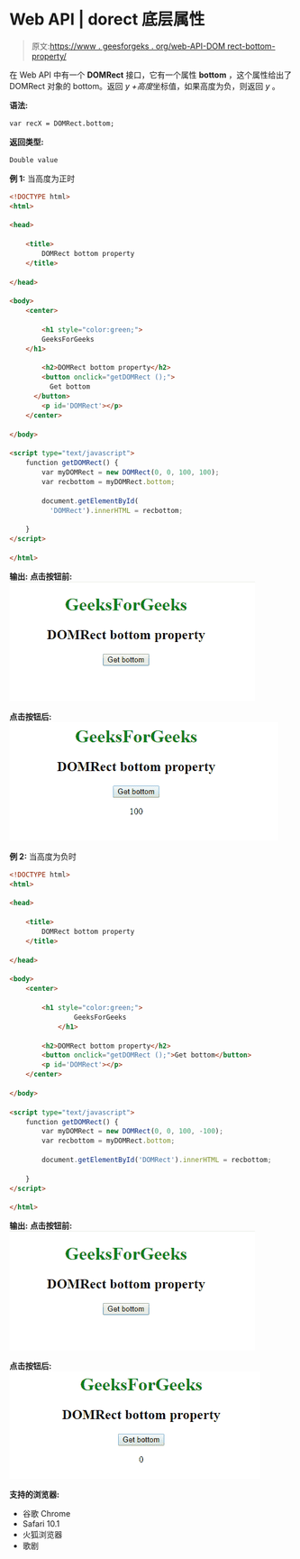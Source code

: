 # Web API | dorect 底层属性

> 原文:[https://www . geesforgeks . org/web-API-DOM rect-bottom-property/](https://www.geeksforgeeks.org/web-api-domrect-bottom-property/)

在 Web API 中有一个 **DOMRect** 接口，它有一个属性 **bottom** ，这个属性给出了 DOMRect 对象的 bottom。返回 *y +高度*坐标值，如果高度为负，则返回 *y* 。

**语法:**

```html
var recX = DOMRect.bottom;
```

**返回类型:**

```html
Double value
```

**例 1:** 当高度为正时

```html
<!DOCTYPE html>
<html>

<head>

    <title>
        DOMRect bottom property
    </title>

</head>

<body>
    <center>

        <h1 style="color:green;"> 
        GeeksForGeeks 
    </h1>

        <h2>DOMRect bottom property</h2>
        <button onclick="getDOMRect ();">
          Get bottom
      </button>
        <p id='DOMRect'></p>
    </center>

</body>

<script type="text/javascript">
    function getDOMRect() {
        var myDOMRect = new DOMRect(0, 0, 100, 100);
        var recbottom = myDOMRect.bottom;

        document.getElementById(
          'DOMRect').innerHTML = recbottom;

    }
</script>

</html>
```

**输出:**
**点击按钮前:**
![](img/c1bead75bd2f4f6c53c48cc7528ad63d.png)

**点击按钮后:**
![](img/09d89bfaa1e326b72254b08f84a8c79f.png)

**例 2:** 当高度为负时

```html
<!DOCTYPE html>
<html>

<head>

    <title>
        DOMRect bottom property
    </title>

</head>

<body>
    <center>

        <h1 style="color:green;"> 
                GeeksForGeeks 
            </h1>

        <h2>DOMRect bottom property</h2>
        <button onclick="getDOMRect ();">Get bottom</button>
        <p id='DOMRect'></p>
    </center>

</body>

<script type="text/javascript">
    function getDOMRect() {
        var myDOMRect = new DOMRect(0, 0, 100, -100);
        var recbottom = myDOMRect.bottom;

        document.getElementById('DOMRect').innerHTML = recbottom;

    }
</script>

</html>
```

**输出:**
**点击按钮前:**
![](img/c1bead75bd2f4f6c53c48cc7528ad63d.png)

**点击按钮后:**
![](img/2ec52c39b5a30a3aef9ae44ddaf131f0.png)

**支持的浏览器:**

*   谷歌 Chrome
*   Safari 10.1
*   火狐浏览器
*   歌剧